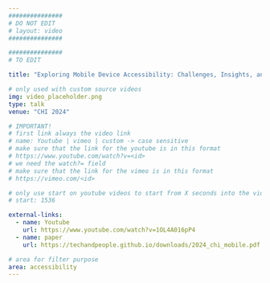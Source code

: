 ```yaml
---
###############
# DO NOT EDIT
# layout: video
###############

###############
# TO EDIT

title: "Exploring Mobile Device Accessibility: Challenges, Insights, and Recommendations for Evaluation Methodologies"

# only used with custom source videos
img: video_placeholder.png
type: talk
venue: "CHI 2024"

# IMPORTANT!
# first link always the video link
# name: Youtube | vimeo | custom -> case sensitive
# make sure that the link for the youtube is in this format
# https://www.youtube.com/watch?v=<id>
# we need the watch?= field
# make sure that the link for the vimeo is in this format
# https://vimeo.com/<id>

# only use start on youtube videos to start from X seconds into the video
# start: 1536

external-links:
  - name: Youtube
    url: https://www.youtube.com/watch?v=1OL4A016pP4
  - name: paper
    url: https://techandpeople.github.io/downloads/2024_chi_mobile.pdf

# area for filter purpose
area: accessibility
---
```

